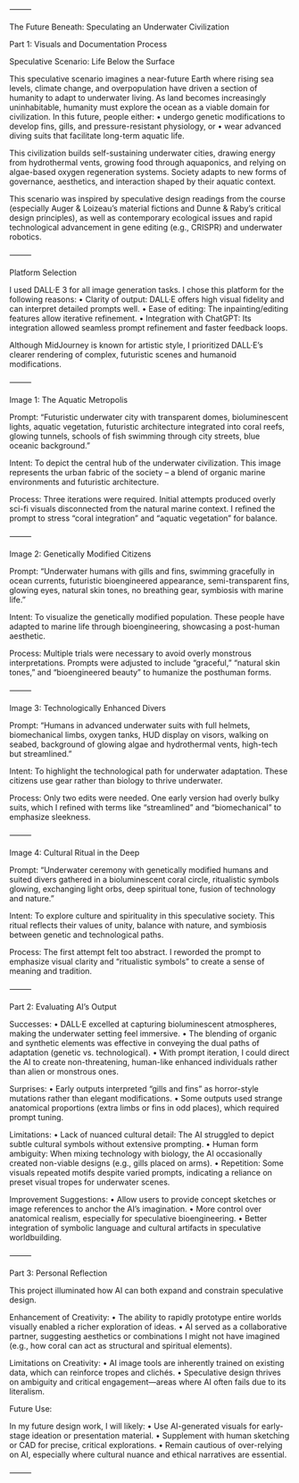 ⸻

The Future Beneath: Speculating an Underwater Civilization

Part 1: Visuals and Documentation Process

Speculative Scenario: Life Below the Surface

This speculative scenario imagines a near-future Earth where rising sea levels, climate change, and overpopulation have driven a section of humanity to adapt to underwater living. As land becomes increasingly uninhabitable, humanity must explore the ocean as a viable domain for civilization. In this future, people either:
• undergo genetic modifications to develop fins, gills, and pressure-resistant physiology, or
• wear advanced diving suits that facilitate long-term aquatic life.

This civilization builds self-sustaining underwater cities, drawing energy from hydrothermal vents, growing food through aquaponics, and relying on algae-based oxygen regeneration systems. Society adapts to new forms of governance, aesthetics, and interaction shaped by their aquatic context.

This scenario was inspired by speculative design readings from the course (especially Auger & Loizeau’s material fictions and Dunne & Raby’s critical design principles), as well as contemporary ecological issues and rapid technological advancement in gene editing (e.g., CRISPR) and underwater robotics.

⸻

Platform Selection

I used DALL·E 3 for all image generation tasks. I chose this platform for the following reasons:
• Clarity of output: DALL·E offers high visual fidelity and can interpret detailed prompts well.
• Ease of editing: The inpainting/editing features allow iterative refinement.
• Integration with ChatGPT: Its integration allowed seamless prompt refinement and faster feedback loops.

Although MidJourney is known for artistic style, I prioritized DALL·E’s clearer rendering of complex, futuristic scenes and humanoid modifications.

⸻

Image 1: The Aquatic Metropolis

Prompt:
“Futuristic underwater city with transparent domes, bioluminescent lights, aquatic vegetation, futuristic architecture integrated into coral reefs, glowing tunnels, schools of fish swimming through city streets, blue oceanic background.”

Intent:
To depict the central hub of the underwater civilization. This image represents the urban fabric of the society – a blend of organic marine environments and futuristic architecture.

Process:
Three iterations were required. Initial attempts produced overly sci-fi visuals disconnected from the natural marine context. I refined the prompt to stress “coral integration” and “aquatic vegetation” for balance.

⸻

Image 2: Genetically Modified Citizens

Prompt:
“Underwater humans with gills and fins, swimming gracefully in ocean currents, futuristic bioengineered appearance, semi-transparent fins, glowing eyes, natural skin tones, no breathing gear, symbiosis with marine life.”

Intent:
To visualize the genetically modified population. These people have adapted to marine life through bioengineering, showcasing a post-human aesthetic.

Process:
Multiple trials were necessary to avoid overly monstrous interpretations. Prompts were adjusted to include “graceful,” “natural skin tones,” and “bioengineered beauty” to humanize the posthuman forms.

⸻

Image 3: Technologically Enhanced Divers

Prompt:
“Humans in advanced underwater suits with full helmets, biomechanical limbs, oxygen tanks, HUD display on visors, walking on seabed, background of glowing algae and hydrothermal vents, high-tech but streamlined.”

Intent:
To highlight the technological path for underwater adaptation. These citizens use gear rather than biology to thrive underwater.

Process:
Only two edits were needed. One early version had overly bulky suits, which I refined with terms like “streamlined” and “biomechanical” to emphasize sleekness.

⸻

Image 4: Cultural Ritual in the Deep

Prompt:
“Underwater ceremony with genetically modified humans and suited divers gathered in a bioluminescent coral circle, ritualistic symbols glowing, exchanging light orbs, deep spiritual tone, fusion of technology and nature.”

Intent:
To explore culture and spirituality in this speculative society. This ritual reflects their values of unity, balance with nature, and symbiosis between genetic and technological paths.

Process:
The first attempt felt too abstract. I reworded the prompt to emphasize visual clarity and “ritualistic symbols” to create a sense of meaning and tradition.

⸻

Part 2: Evaluating AI’s Output

Successes:
• DALL·E excelled at capturing bioluminescent atmospheres, making the underwater setting feel immersive.
• The blending of organic and synthetic elements was effective in conveying the dual paths of adaptation (genetic vs. technological).
• With prompt iteration, I could direct the AI to create non-threatening, human-like enhanced individuals rather than alien or monstrous ones.

Surprises:
• Early outputs interpreted “gills and fins” as horror-style mutations rather than elegant modifications.
• Some outputs used strange anatomical proportions (extra limbs or fins in odd places), which required prompt tuning.

Limitations:
• Lack of nuanced cultural detail: The AI struggled to depict subtle cultural symbols without extensive prompting.
• Human form ambiguity: When mixing technology with biology, the AI occasionally created non-viable designs (e.g., gills placed on arms).
• Repetition: Some visuals repeated motifs despite varied prompts, indicating a reliance on preset visual tropes for underwater scenes.

Improvement Suggestions:
• Allow users to provide concept sketches or image references to anchor the AI’s imagination.
• More control over anatomical realism, especially for speculative bioengineering.
• Better integration of symbolic language and cultural artifacts in speculative worldbuilding.

⸻

Part 3: Personal Reflection

This project illuminated how AI can both expand and constrain speculative design.

Enhancement of Creativity:
• The ability to rapidly prototype entire worlds visually enabled a richer exploration of ideas.
• AI served as a collaborative partner, suggesting aesthetics or combinations I might not have imagined (e.g., how coral can act as structural and spiritual elements).

Limitations on Creativity:
• AI image tools are inherently trained on existing data, which can reinforce tropes and clichés.
• Speculative design thrives on ambiguity and critical engagement—areas where AI often fails due to its literalism.

Future Use:

In my future design work, I will likely:
• Use AI-generated visuals for early-stage ideation or presentation material.
• Supplement with human sketching or CAD for precise, critical explorations.
• Remain cautious of over-relying on AI, especially where cultural nuance and ethical narratives are essential.

⸻
